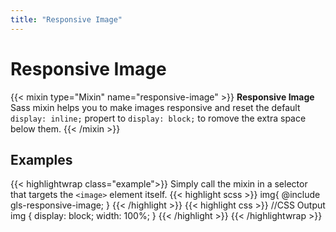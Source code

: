 ```yaml
---
title: "Responsive Image"
---
```


# Responsive Image
{{< mixin type="Mixin" name="responsive-image" >}}
**Responsive Image** Sass mixin helps you to make images responsive and reset the default `display: inline;` propert to `display: block;` to romove the extra space below them.
{{< /mixin >}}

## Examples

{{< highlightwrap class="example">}}
Simply call the mixin in a selector that targets the `<image>` element itself.
{{< highlight scss >}}
img{
    @include gls-responsive-image;
}
{{< /highlight >}}
{{< highlight css >}}
//CSS Output
img {
    display: block;
    width: 100%;
}
{{< /highlight >}}
{{< /highlightwrap >}}

